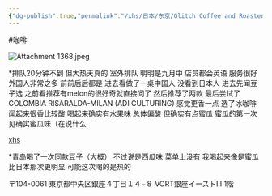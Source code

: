 ```yaml
---
{"dg-publish":true,"permalink":"/xhs/日本/东京/Glitch Coffee and Roasters GINZA_东京/","tags":["rednote","东京"],"created":"2024-09-18","updated":"2025-04-04T20:27:35.482+08:00"}
---
```


#咖啡

![Attachment 1368.jpeg](/img/user/xhs/%E6%97%A5%E6%9C%AC/%E4%B8%9C%E4%BA%AC/photo/Attachment%201368.jpeg)

*排队20分钟不到 但大热天真的 室外排队 明明是九月中
店员都会英语 服务很好 外国人非常之多 前前后后都是 进去看做了一桌中国人 没看到日本人
进去先闻豆子选 之前看推荐有melon的很好奇就直接问了 然后推荐了两款 最后尝试了COLOMBIA RISARALDA-MILAN (ADI CULTURING)  感觉更香一点 选了冰咖啡 闻起来很香比较酸 喝起来确实有水果味 总体偏酸 但确实有点蜜瓜 蜜瓜的第一次见确实蜜瓜味（在说什么


[xhs](https://www.xiaohongshu.com/explore/66f0524600000000270013d5?xsec_token=ABqW31iXGaeLgX03LCtKxC-qiw8RAvfpq2ykwqXUu04Vw=&xsec_source=pc_user)

*青岛喝了一次同款豆子（大概） 不过说是西瓜味 菜单上没有 我喝起来像是蜜瓜 比日本那次更明显 可能这次喝的是热的

〒104-0061 東京都中央区銀座４丁目１４−８ VORT銀座イーストIII 1階